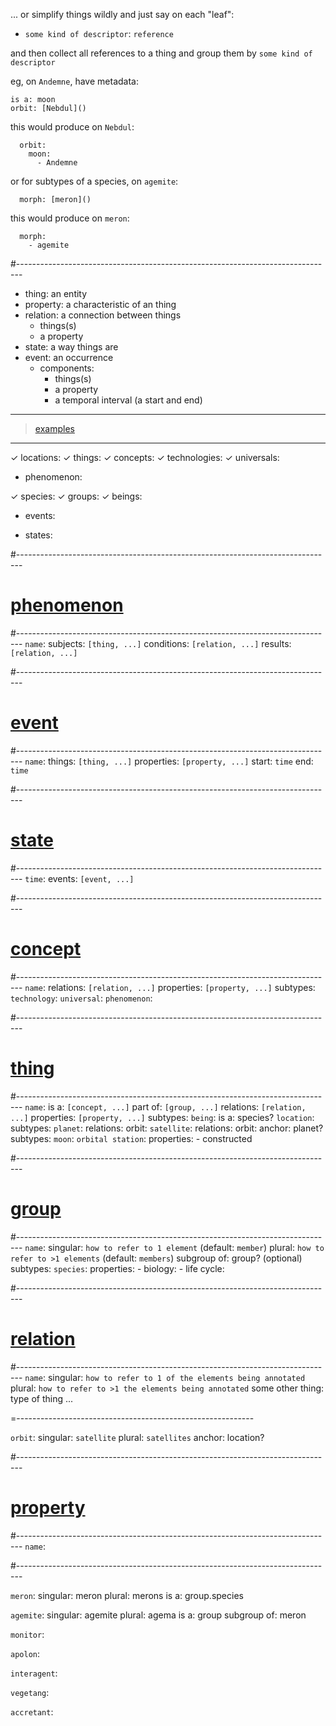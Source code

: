 ... or simplify things wildly and just say on each "leaf":
- `some kind of descriptor`: `reference`

and then collect all references to a thing and group them by `some kind of descriptor`

eg, on `Andemne`, have metadata:
  ```
  is a: moon
  orbit: [Nebdul]()
  ```

this would produce on `Nebdul`:
```
  orbit:
    moon:
      - Andemne
```

or for subtypes of a species, on `agemite`:

```
  morph: [meron]()
```

this would produce on `meron`:
```
  morph:
    - agemite
```

#-------------------------------------------------------------------------------

- thing: an entity
- property: a characteristic of an thing
- relation: a connection between things
  - things(s)
  - a property
- state: a way things are
- event: an occurrence
  - components:
    - things(s)
    - a property
    - a temporal interval (a start and end)


----------------------------------------
> [examples]()
----------------------------------------
✓ locations:
✓ things:
✓ concepts:
✓ technologies:
✓ universals:

- phenomenon:

✓ species:
✓ groups:
✓ beings:

- events:

- states: 


#-------------------------------------------------------------------------------
# [phenomenon]()
#-------------------------------------------------------------------------------
`name`:
  subjects: `[thing, ...]`
  conditions: `[relation, ...]`
  results: `[relation, ...]`

#-------------------------------------------------------------------------------
# [event]()
#-------------------------------------------------------------------------------
`name`:
  things: `[thing, ...]`
  properties: `[property, ...]`
  start: `time`
  end: `time`

#-------------------------------------------------------------------------------
# [state]()
#-------------------------------------------------------------------------------
`time`:
  events: `[event, ...]`

#-------------------------------------------------------------------------------
# [concept]()
#-------------------------------------------------------------------------------
`name`:
  relations: `[relation, ...]`
  properties: `[property, ...]`
  subtypes:
    `technology`:
    `universal`:
    `phenomenon`:

#-------------------------------------------------------------------------------
# [thing]()
#-------------------------------------------------------------------------------
`name`:
  is a: `[concept, ...]`
  part of: `[group, ...]`
  relations: `[relation, ...]`
  properties: `[property, ...]`
  subtypes:
    `being`:
      is a: species?
    `location`:
      subtypes:
        `planet`:
          relations:
            orbit:
        `satellite`: 
          relations:
            orbit:
              anchor: planet?
          subtypes:
            `moon`:
            `orbital station`:
              properties:
                - constructed

#-------------------------------------------------------------------------------
# [group]()
#-------------------------------------------------------------------------------
`name`:
  singular: `how to refer to 1 element` (default: `member`)
  plural: `how to refer to >1 elements` (default: `members`)
  subgroup of: group? (optional)
  subtypes:
    `species`:
      properties:
      - biology:
      - life cycle:

#-------------------------------------------------------------------------------
# [relation]()
#-------------------------------------------------------------------------------
`name`:
  singular: `how to refer to 1 of the elements being annotated`
  plural: `how to refer to >1 the elements being annotated`
  some other thing: type of thing
  ...

=-----------------------------------------------------------

`orbit`:
  singular: `satellite`
  plural: `satellites`
  anchor: location?

#-------------------------------------------------------------------------------
# [property]()
#-------------------------------------------------------------------------------
`name`:

#-------------------------------------------------------------------------------

`meron`:
  singular: meron
  plural: merons
  is a: group.species

`agemite`:
  singular: agemite
  plural: agema
  is a: group
  subgroup of: meron

`monitor`:

`apolon`:

`interagent`:

`vegetang`:

`accretant`:
